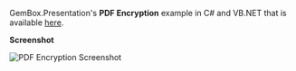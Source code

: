 GemBox.Presentation's **PDF Encryption** example in C# and VB.NET that is available [here](https://www.gemboxsoftware.com/presentation/examples/pdf-encryption/801).

**Screenshot**

![PDF Encryption Screenshot](https://www.gemboxsoftware.com/Presentation/Examples/Content/Protection/PDFEncryption/PDFEncryption.png)